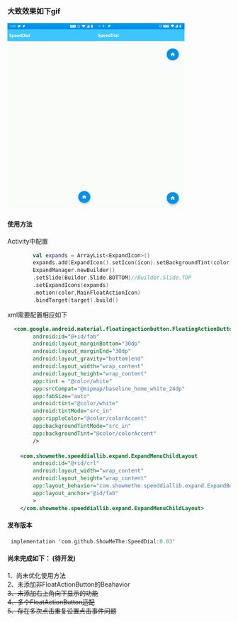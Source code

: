 ### 大致效果如下gif  
<img src="https://github.com/ShowMeThe/SpeedDial/blob/master/gif/20191111.gif" height ="420" width = "200" alt = "演示效果" /><img src="https://github.com/ShowMeThe/SpeedDial/blob/master/gif/20191112.gif"  height ="420" width = "200" alt = "演示效果2" />  

#### 使用方法
Activity中配置</br>
```kotlin
        val expands = ArrayList<ExpandIcon>()
        expands.add(ExpandIcon().setIcon(icon).setBackgroundTint(color).setTextLabel("text"))
        ExpandManager.newBuilder()
        .setSlide(Builder.Slide.BOTTOM)//Builder.Slide.TOP
        .setExpandIcons(expands)
        .motion(color,MainFloatActionIcon)
        .bindTarget(target).build()

```
xml需要配置相应如下 </br>
```xml
  <com.google.android.material.floatingactionbutton.FloatingActionButton
        android:id="@+id/fab"
        android:layout_marginBottom="30dp"
        android:layout_marginEnd="30dp"
        android:layout_gravity="bottom|end"
        android:layout_width="wrap_content"
        android:layout_height="wrap_content"
        app:tint = "@color/white"
        app:srcCompat="@mipmap/baseline_home_white_24dp"
        app:fabSize="auto"
        android:tint="@color/white"
        android:tintMode="src_in"
        app:rippleColor="@color/colorAccent"
        app:backgroundTintMode="src_in"
        app:backgroundTint="@color/colorAccent"
        />

    <com.showmethe.speeddiallib.expand.ExpandMenuChildLayout
        android:id="@+id/crl"
        android:layout_width="wrap_content"
        android:layout_height="wrap_content"
        app:layout_behavior="com.showmethe.speeddiallib.expand.ExpandBottomBehavior"
        app:layout_anchor="@id/fab"
        >
    </com.showmethe.speeddiallib.expand.ExpandMenuChildLayout>

```

#### 发布版本
```kotlin
 implementation 'com.github.ShowMeThe:SpeedDial:0.03'
```
#### 尚未完成如下：  (待开发)
1、尚未优化使用方法  
2、未添加非FloatActionButton的Beahavior  
<del>3、未添加右上角向下显示的功能 </del>  
<del>4、多个FloatActionButton适配 </del>  
<del>5、存在多次点击重复设置点击事件问题 </del>  



